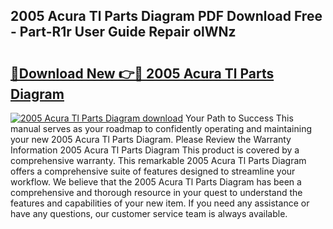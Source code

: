 ## 2005 Acura Tl Parts Diagram PDF Download Free - Part-R1r User Guide Repair olWNz

# <h2><a href="http://dfsy28.blite.top/?on=2005+Acura+Tl+Parts+Diagram">🔗Download New 👉🔴 2005 Acura Tl Parts Diagram</a></h2>

[![2005 Acura Tl Parts Diagram download](https://i.imgur.com/lujVjoI.png)](http://dfsy28.blite.top/?on=2005+Acura+Tl+Parts+Diagram)
Your Path to Success This manual serves as your roadmap to confidently operating and maintaining your new 2005 Acura Tl Parts Diagram. Please Review the Warranty Information 2005 Acura Tl Parts Diagram This product is covered by a comprehensive warranty. This remarkable 2005 Acura Tl Parts Diagram offers a comprehensive suite of features designed to streamline your workflow. We believe that the 2005 Acura Tl Parts Diagram has been a comprehensive and thorough resource in your quest to understand the features and capabilities of your new item. If you need any assistance or have any questions, our customer service team is always available.
